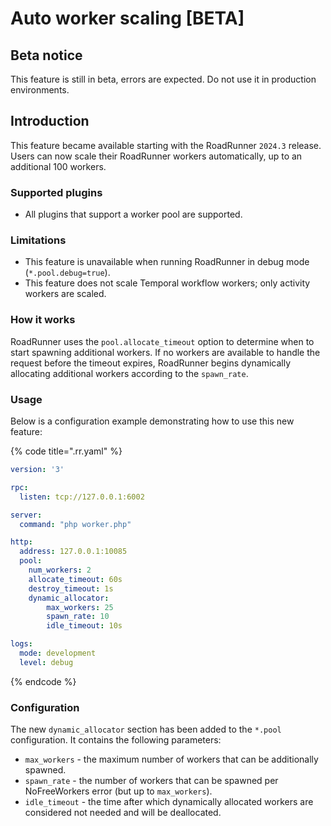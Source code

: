 # Auto worker scaling [BETA]

## Beta notice
This feature is still in beta, errors are expected. Do not use it in production environments.

## Introduction

This feature became available starting with the RoadRunner `2024.3` release.
Users can now scale their RoadRunner workers automatically, up to an additional 100 workers.

### Supported plugins

- All plugins that support a worker pool are supported.

### Limitations

- This feature is unavailable when running RoadRunner in debug mode (`*.pool.debug=true`).
- This feature does not scale Temporal workflow workers; only activity workers are scaled.

### How it works
RoadRunner uses the `pool.allocate_timeout` option to determine when to start spawning additional workers. If no workers are available to handle the request before the timeout expires, RoadRunner begins dynamically allocating additional workers according to the `spawn_rate`.

### Usage

Below is a configuration example demonstrating how to use this new feature:

{% code title=".rr.yaml" %}

```yaml
version: '3'

rpc:
  listen: tcp://127.0.0.1:6002

server:
  command: "php worker.php"

http:
  address: 127.0.0.1:10085
  pool:
    num_workers: 2
    allocate_timeout: 60s
    destroy_timeout: 1s
    dynamic_allocator:
        max_workers: 25
        spawn_rate: 10
        idle_timeout: 10s

logs:
  mode: development
  level: debug
```

{% endcode %}

### Configuration

The new `dynamic_allocator` section has been added to the `*.pool` configuration. It contains the following parameters:
- `max_workers` - the maximum number of workers that can be additionally spawned.
- `spawn_rate` - the number of workers that can be spawned per NoFreeWorkers error (but up to `max_workers`).
- `idle_timeout` - the time after which dynamically allocated workers are considered not needed and will be deallocated.
